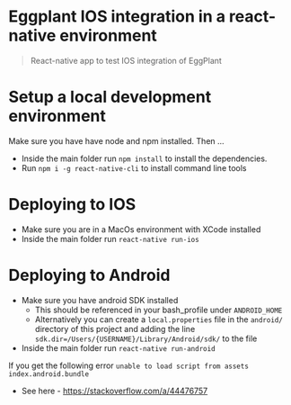 # Eggplant IOS integration in a react-native environment
> React-native app to test IOS integration of EggPlant

# Setup a local development environment
Make sure you have have node and npm installed. Then ...

* Inside the main folder run `npm install` to install the dependencies.
* Run `npm i -g react-native-cli` to install command line tools

# Deploying to IOS
* Make sure you are in a MacOs environment with XCode installed
* Inside the main folder run `react-native run-ios`

# Deploying to Android
* Make sure you have android SDK installed
  * This should be referenced in your bash_profile under `ANDROID_HOME`
  * Alternatively you can create a `local.properties` file in the `android/` directory of this project and adding the line `sdk.dir=/Users/{USERNAME}/Library/Android/sdk/` to the file
* Inside the main folder run `react-native run-android`

If you get the following error `unable to load script from assets index.android.bundle`
* See here - https://stackoverflow.com/a/44476757
